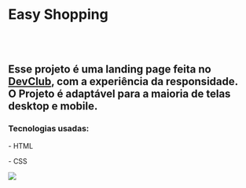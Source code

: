 <h1>Easy Shopping</h1>
<br>
<br>
<h2>Esse projeto é uma landing page feita no <a href="http://rofolfomori.com.br/devclub">DevClub</a>, com a experiência da responsidade.
<br>
O Projeto é adaptável para a maioria de telas desktop e mobile.</h2>

<h3> Tecnologias usadas: </h3>
<p> - HTML </p>
<p> - CSS </p>
<img src="https://github.com/valdezjulian/devclub-easy-shopping/blob/main/img/img-readme.jpg?raw=true"/>
